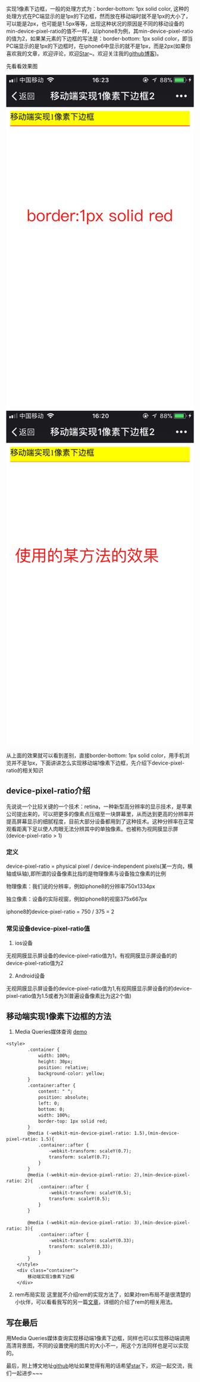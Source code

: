 
实现1像素下边框，一般的处理方式为：border-bottom: 1px solid color, 这种的处理方式在PC端显示的是1px的下边框，然而放在移动端时就不是1px的大小了，可以能是2px，也可能是1.5px等等，出现这种状况的原因是不同的移动设备的min-device-pixel-ratio的值不一样，以iphone8为例，其min-device-pixel-ratio的值为2，如果某元素的下边框的写法是：border-bottom: 1px solid color，即当PC端显示的是1px的下边框时，在iphone6中显示的就不是1px，而是2px(如果你喜欢我的文章，欢迎评论，欢迎[Star](https://github.com/DengSongsong/Blogs)~。欢迎关注我的[github博客](https://github.com/DengSongsong/Blogs))。

<p>先看看效果图</p>

![](https://raw.githubusercontent.com/DengSongsong/Blogs/master/images/1pxBorder/1.png) ![](https://raw.githubusercontent.com/DengSongsong/Blogs/master/images/1pxBorder/2.png)
<p>从上面的效果就可以看到差别，直接border-bottom: 1px solid color，用手机浏览并不是1px，下面讲讲怎么实现移动端1像素下边框，先介绍下device-pixel-ratio的相关知识</p>

## device-pixel-ratio介绍
<p>
先说说一个比较关键的一个技术：retina，一种新型高分辨率的显示技术，是苹果公司提出来的，可以把更多的像素点压缩至一块屏幕里，从而达到更高的分辨率并提高屏幕显示的细腻程度，目前大部分设备都用到了这种技术。这种分辨率在正常观看距离下足以使人肉眼无法分辨其中的单独像素。也被称为视网膜显示屏(device-pixel-ratio > 1)
</p>

### 定义
<p>
device-pixel-ratio = physical pixel / device-independent pixels(某一方向，横轴或纵轴),即所谓的设备像素比指的是物理像素与设备独立像素的比例

物理像素：我们说的分辨率，例如iphone8的分辨率750x1334px

独立像素：设备的实际视窗，例如iphone8的视窗375x667px

iphone8的device-pixel-ratio = 750 / 375 = 2
</p>

### 常见设备device-pixel-ratio值
1. ios设备
<p>
无视网膜显示屏设备的device-pixel-ratio值为1，有视网膜显示屏设备的的device-pixel-ratio值为2
</p>

2. Android设备
<p>
无视网膜显示屏设备的device-pixel-ratio值为1,有视网膜显示屏设备的的device-pixel-ratio值为1.5或者为3(普遍设备像素比为这2个值)
</p>

## 移动端实现1像素下边框的方法
1. Media Queries媒体查询
[demo](https://github.com/DengSongsong/Blogs/blob/master/demos/1pxBorder/index2.html)

```
<style>
        .container {
            width: 100%;
            height: 30px;
            position: relative;
            background-color: yellow;
        }
        .container:after {
            content: " ";
            position: absolute;
            left: 0;
            bottom: 0;
            width: 100%;
            border-top: 1px solid red;
        }
        @media (-webkit-min-device-pixel-ratio: 1.5),(min-device-pixel-ratio: 1.5){
            .container::after {
                -webkit-transform: scaleY(0.7);
                transform: scaleY(0.7);
            }
        }
        @media (-webkit-min-device-pixel-ratio: 2),(min-device-pixel-ratio: 2){
            .container::after {
                -webkit-transform: scaleY(0.5);
                transform: scaleY(0.5);
            }
        }
        
        @media (-webkit-min-device-pixel-ratio: 3),(min-device-pixel-ratio: 3){
            .container::after {
                -webkit-transform: scaleY(0.33);
                transform: scaleY(0.33);
            }
        }
    </style>
    <div class="container">
        移动端实现1像素下边框
    </div>
```

2. rem布局实现
这里就不介绍rem的实现方法了，如果对rem布局不是很清楚的小伙伴，可以看看我写的另一篇[文章]()，详细的介绍了rem的相关用法。

## 写在最后
<p>
用Media Queries媒体查询实现移动端1像素下边框，同样也可以实现移动端调用高清背景图，不同的设置使用的图片的大小不一，用这个方法同样也是可以实现的。
</p>

最后，附上博文地址[github](https://github.com/DengSongsong/Blogs/issues/8)地址如果觉得有用的话希望[star](https://github.com/DengSongsong/Blogs)下，欢迎一起交流，我们一起进步~~~

